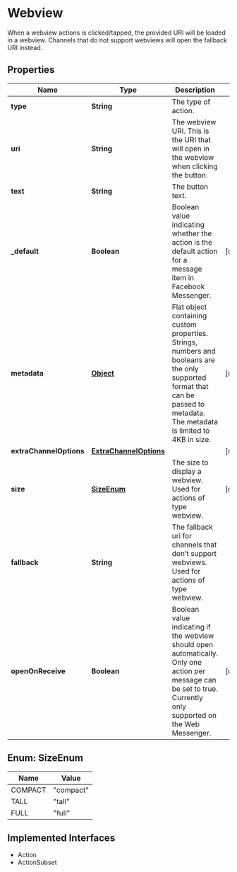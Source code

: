 

# Webview

When a webview actions is clicked/tapped, the provided URI will be loaded in a webview. Channels that do not support webviews will open the fallback URI instead.
## Properties

Name | Type | Description | Notes
------------ | ------------- | ------------- | -------------
**type** | **String** | The type of action. | 
**uri** | **String** | The webview URI. This is the URI that will open in the webview when clicking the button. | 
**text** | **String** | The button text. | 
**_default** | **Boolean** | Boolean value indicating whether the action is the default action for a message item in Facebook Messenger. |  [optional]
**metadata** | [**Object**](.md) | Flat object containing custom properties. Strings, numbers and booleans  are the only supported format that can be passed to metadata. The metadata is limited to 4KB in size.  |  [optional]
**extraChannelOptions** | [**ExtraChannelOptions**](ExtraChannelOptions.md) |  |  [optional]
**size** | [**SizeEnum**](#SizeEnum) | The size to display a webview. Used for actions of type webview. |  [optional]
**fallback** | **String** | The fallback uri for channels that don’t support webviews. Used for actions of type webview. | 
**openOnReceive** | **Boolean** | Boolean value indicating if the webview should open automatically. Only one action per message can be set to true. Currently only supported on the Web Messenger. |  [optional]



## Enum: SizeEnum

Name | Value
---- | -----
COMPACT | &quot;compact&quot;
TALL | &quot;tall&quot;
FULL | &quot;full&quot;


## Implemented Interfaces

* Action
* ActionSubset


